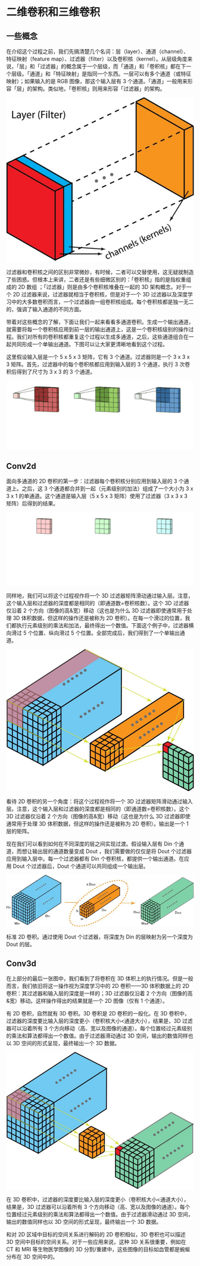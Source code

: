 # 二维卷积和三维卷积

## 一些概念

在介绍这个过程之前，我们先搞清楚几个名词：层（layer）、通道（channel）、特征映射（feature map）、过滤器（filter）以及卷积核（kernel）。从层级角度来说，「层」和「过滤器」的概念属于一个层级，而「通道」和「卷积核」都在下一个层级。「通道」和「特征映射」是指同一个东西。一层可以有多个通道（或特征映射）；如果输入的是 RGB 图像，那这个输入层有 3 个通道。「通道」一般用来形容「层」的架构。类似地，「卷积核」则用来形容「过滤器」的架构。

![640](二维卷积和三维卷积.assets/640.jpeg)

过滤器和卷积核之间的区别非常微妙，有时候，二者可以交替使用，这无疑就制造了些困惑。但根本上来讲，二者还是有些细微区别的：「卷积核」指的是指权重组成的 2D 数组 ；「过滤器」则是由多个卷积核堆叠在一起的 3D 架构概念。对于一个 2D 过滤器来说，过滤器就相当于卷积核，但是对于一个 3D 过滤器以及深度学习中的大多数卷积而言，一个过滤器由一组卷积核组成。每个卷积核都是独一无二的，强调了输入通道的不同方面。

带着对这些概念的了解，下面让我们一起来看看多通道卷积。生成一个输出通道，就需要将每一个卷积核应用到前一层的输出通道上，这是一个卷积核级别的操作过程。我们对所有的卷积核都重复这个过程以生成多通道，之后，这些通道组合在一起共同形成一个单输出通道。下图可以让大家更清晰地看到这个过程。

这里假设输入层是一个 5 x 5 x 3 矩阵，它有 3 个通道。过滤器则是一个 3 x 3 x 3 矩阵。首先，过滤器中的每个卷积核都应用到输入层的 3 个通道，执行 3 次卷积后得到了尺寸为 3 x 3 的 3 个通道。

![640](二维卷积和三维卷积.assets/640.gif)

## Conv2d

面向多通道的 2D 卷积的第一步：过滤器每个卷积核分别应用到输入层的 3 个通道上。之后，这 3 个通道都合并到一起（元素级别的加法）组成了一个大小为 3 x 3 x 1 的单通道。这个通道是输入层（5 x 5 x 3 矩阵）使用了过滤器（3 x 3 x 3 矩阵）后得到的结果。

![640-2](二维卷积和三维卷积.assets/640-2.gif)

同样地，我们可以将这个过程视作将一个 3D 过滤器矩阵滑动通过输入层。注意，这个输入层和过滤器的深度都是相同的（即通道数=卷积核数）。这个 3D 过滤器仅沿着 2 个方向（图像的高&宽）移动（这也是为什么 3D 过滤器即使通常用于处理 3D 体积数据，但这样的操作还是被称为 2D 卷积）。在每一个滑过的位置，我们都执行元素级别的乘法和加法，最终得出一个数值。下面这个例子中，过滤器横向滑过 5 个位置、纵向滑过 5 个位置。全部完成后，我们得到了一个单输出通道。

![640-2](二维卷积和三维卷积.assets/640-2-7171379-7171381.jpeg)

看待 2D 卷积的另一个角度：将这个过程视作将一个 3D 过滤器矩阵滑动通过输入层。注意，这个输入层和过滤器的深度都是相同的（即通道数=卷积核数）。这个 3D 过滤器仅沿着 2 个方向（图像的高&宽）移动（这也是为什么 3D 过滤器即使通常用于处理 3D 体积数据，但这样的操作还是被称为 2D 卷积）。输出是一个 1 层的矩阵。

现在我们可以看到如何在不同深度的层之间实现过渡。假设输入层有 Din 个通道，而想让输出层的通道数量变成 Dout ，我们需要做的仅仅是将 Dout 个过滤器应用到输入层中。每一个过滤器都有 Din 个卷积核，都提供一个输出通道。在应用 Dout 个过滤器后，Dout 个通道可以共同组成一个输出层。

![640-3](二维卷积和三维卷积.assets/640-3-7171388.jpeg)



标准 2D 卷积。通过使用 Dout 个过滤器，将深度为 Din 的层映射为另一个深度为 Dout 的层。

## Conv3d

在上部分的最后一张图中，我们看到了将卷积在 3D 体积上的执行情况。但是一般而言，我们依旧将这一操作视为深度学习中的 2D 卷积——3D 体积数据上的 2D 卷积：其过滤器和输入层的深度是一样的；3D 过滤器仅沿着 2 个方向（图像的高&宽）移动。这样操作得出的结果就是一个 2D 图像（仅有 1 个通道）。

有 2D 卷积，自然就有 3D 卷积。3D 卷积是 2D 卷积的一般化。在 3D 卷积中，过滤器的深度要比输入层的深度更小（卷积核大小<通道大小），结果是，3D 过滤器可以沿着所有 3 个方向移动（高、宽以及图像的通道）。每个位置经过元素级别的乘法和算法都得出一个数值。由于过滤器滑动通过 3D 空间，输出的数值同样也以 3D 空间的形式呈现，最终输出一个 3D 数据。

![640-4](二维卷积和三维卷积.assets/:Users:lijinchao:Desktop:note:log:二维卷积和三维卷积.assets:Users:lijinchao:Desktop:note:log:二维卷积和三维卷积.assets:640-4-7171466.png)

在 3D 卷积中，过滤器的深度要比输入层的深度更小（卷积核大小<通道大小），结果是，3D 过滤器可以沿着所有 3 个方向移动（高、宽以及图像的通道）。每个位置经过元素级别的乘法和算法都得出一个数值。由于过滤器滑动通过 3D 空间，输出的数值同样也以 3D 空间的形式呈现，最终输出一个 3D 数据。

和对 2D 区域中目标的空间关系进行解码的 2D 卷积相似，3D 卷积也可以描述 3D 空间中目标的空间关系。对于一些应用来说，这种 3D 关系很重要，例如在 CT 和 MRI 等生物医学图像的 3D 分割/重建中，这些图像的目标如血管都是蜿蜒分布在 3D 空间中的。
